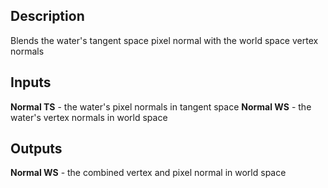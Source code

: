 ## Description
Blends the water's tangent space pixel normal with the world space vertex normals

## Inputs
**Normal TS** - the water's pixel normals in tangent space
**Normal WS** - the water's vertex normals in world space

## Outputs
**Normal WS** - the combined vertex and pixel normal in world space